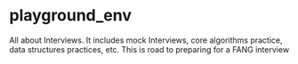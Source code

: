 # playground_env
All about Interviews. It includes mock Interviews, core algorithms practice, data structures practices, etc. This is road to preparing for a FANG interview
